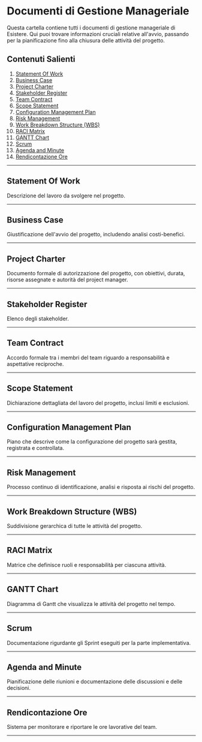 # Documenti di Gestione Manageriale

Questa cartella contiene tutti i documenti di gestione manageriale di Esistere. Qui puoi trovare informazioni cruciali relative all'avvio, passando per la pianificazione fino alla chiusura delle attività del progetto.


## Contenuti Salienti

1. [Statement Of Work](#statement-of-work)
2. [Business Case](#business-case)
3. [Project Charter](#project-charter)
4. [Stakeholder Register](#stakeholder-register)
5. [Team Contract](#team-contract)
6. [Scope Statement](#scope-statement)
7. [Configuration Management Plan](#configuration-management-plan)
8. [Risk Management](#risk-management)
9. [Work Breakdown Structure (WBS)](#work-breakdown-structure-wbs)
10. [RACI Matrix](#raci-matrix)
11. [GANTT Chart](#gantt-chart)
12. [Scrum](#scrum)
13. [Agenda and Minute](#agenda-and-minute)
14. [Rendicontazione Ore](#rendicontazione-ore)



---

## Statement Of Work

Descrizione del lavoro da svolgere nel progetto.

---

## Business Case

Giustificazione dell'avvio del progetto, includendo analisi costi-benefici.

---

## Project Charter

Documento formale di autorizzazione del progetto, con obiettivi, durata, risorse assegnate e autorità del project manager.

---

## Stakeholder Register

Elenco degli stakeholder.

---

## Team Contract

Accordo formale tra i membri del team riguardo a responsabilità e aspettative reciproche.

---

## Scope Statement

Dichiarazione dettagliata del lavoro del progetto, inclusi limiti e esclusioni.

---

## Configuration Management Plan

Piano che descrive come la configurazione del progetto sarà gestita, registrata e controllata.

---

## Risk Management

Processo continuo di identificazione, analisi e risposta ai rischi del progetto.

---

## Work Breakdown Structure (WBS)

Suddivisione gerarchica di tutte le attività del progetto.

---

## RACI Matrix

Matrice che definisce ruoli e responsabilità per ciascuna attività.

---

## GANTT Chart

Diagramma di Gantt che visualizza le attività del progetto nel tempo.

---

## Scrum

Documentazione rigurdante gli Sprint eseguiti per la parte implementativa.

---

## Agenda and Minute

Pianificazione delle riunioni e documentazione delle discussioni e delle decisioni.

---

## Rendicontazione Ore 

Sistema per monitorare e riportare le ore lavorative del team.

---

